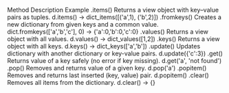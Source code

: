 Method	Description	Example
.items()	Returns a view object with key–value pairs as tuples.	d.items() → dict_items([('a',1), ('b',2)])
.fromkeys()	Creates a new dictionary from given keys and a common value.	dict.fromkeys(['a','b','c'], 0) → {'a':0,'b':0,'c':0}
.values()	Returns a view object with all values.	d.values() → dict_values([1,2])
.keys()	Returns a view object with all keys.	d.keys() → dict_keys(['a','b'])
.update()	Updates dictionary with another dictionary or key-value pairs.	d.update({'c':3})
.get()	Returns value of a key safely (no error if key missing).	d.get('a', 'not found')
.pop()	Removes and returns value of a given key.	d.pop('a')
.popitem()	Removes and returns last inserted (key, value) pair.	d.popitem()
.clear()	Removes all items from the dictionary.	d.clear() → {}